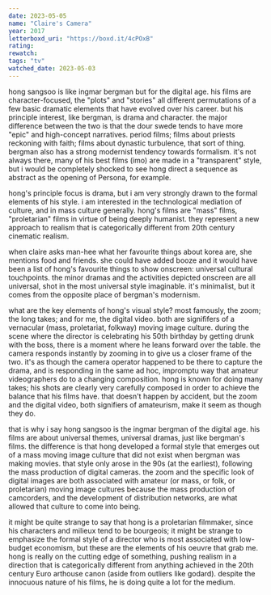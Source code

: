 ```yaml
---
date: 2023-05-05
name: "Claire's Camera"
year: 2017
letterboxd_uri: "https://boxd.it/4cPOxB"
rating: 
rewatch: 
tags: "tv"
watched_date: 2023-05-03
---
```


hong sangsoo is like ingmar bergman but for the digital age. his films are character-focused, the "plots" and "stories" all different permutations of a few basic dramatic elements that have evolved over his career. but his principle interest, like bergman, is drama and character. the major difference between the two is that the dour swede tends to have more "epic" and high-concept narratives. period films; films about priests reckoning with faith; films about dynastic turbulence, that sort of thing. bergman also has a strong modernist tendency towards formalism. it's not always there, many of his best films (imo) are made in a "transparent" style, but i would be completely shocked to see hong direct a sequence as abstract as the opening of Persona, for example.

hong's principle focus is drama, but i am very strongly drawn to the formal elements of his style. i am interested in the technological mediation of culture, and in mass culture generally. hong's films are "mass" films, "proletarian" films in virtue of being deeply humanist. they represent a new approach to realism that is categorically different from 20th century cinematic realism. 

when claire asks man-hee what her favourite things about korea are, she mentions food and friends. she could have added booze and it would have been a list of hong's favourite things to show onscreen: universal cultural touchpoints. the minor dramas and the activities depicted onscreen are all universal, shot in the most universal style imaginable. it's minimalist, but it comes from the opposite place of bergman's modernism.

what are the key elements of hong's visual style? most famously, the zoom; the long takes; and for me, the digital video. both are signififers of a vernacular (mass, proletariat, folkway) moving image culture. during the scene where the director is celebrating his 50th birthday by getting drunk with the boss, there is a moment where he leans forward over the table. the camera responds instantly by zooming in to give us a closer frame of the two. it's as though the camera operator happened to be there to capture the drama, and is responding in the same ad hoc, impromptu way that amateur videographers do to a changing composition. hong is known for doing many takes; his shots are clearly very carefully composed in order to achieve the balance that his films have. that doesn't happen by accident, but the zoom and the digital video, both signifiers of amateurism, make it seem as though they do.

that is why i say hong sangsoo is the ingmar bergman of the digital age. his films are about universal themes, universal dramas, just like bergman's films. the difference is that hong developed a formal style that emerges out of a mass moving image culture that did not exist when bergman was making movies. that style only arose in the 90s (at the earliest), following the mass production of digital cameras. the zoom and the specific look of digital images are both associated with amateur (or mass, or folk, or proletarian) moving image cultures because the mass production of camcorders, and the development of distribution networks, are what allowed that culture to come into being. 

it might be quite strange to say that hong is a proletarian filmmaker, since his characters and milieux tend to be bourgeois; it might be strange to emphasize the formal style of a director who is most associated with low-budget economism, but these are the elements of his oeuvre that grab me. hong is really on the cutting edge of something, pushing realism in a direction that is categorically different from anything achieved in the 20th century Euro arthouse canon (aside from outliers like godard). despite the innocuous nature of his films, he is doing quite a lot for the medium.
